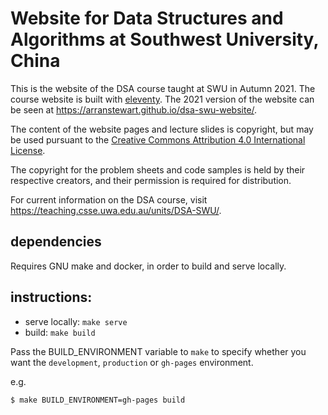 
# Website for Data Structures and Algorithms at Southwest University, China

This is the website of the DSA course taught at SWU in Autumn 2021.
The course website is built with [eleventy][eleventy].
The 2021 version of the website can be seen at <https://arranstewart.github.io/dsa-swu-website/>.

The content of the website pages and lecture slides is copyright, but may be used pursuant to the
<a rel='license' href='https://creativecommons.org/licenses/by/4.0/' >Creative Commons Attribution 4.0 International License</a>.

The copyright for the problem sheets and code samples is held by their respective creators,
and their permission is required for distribution.

For current information on the DSA course, visit
<https://teaching.csse.uwa.edu.au/units/DSA-SWU/>.


[eleventy]: https://www.11ty.dev

## dependencies

Requires GNU make and docker, in order to build and serve locally.


## instructions:

- serve locally: `make serve`
- build: `make build`

Pass the BUILD_ENVIRONMENT variable to `make` to specify whether
you want the `development`, `production` or `gh-pages` environment.

e.g.

```
$ make BUILD_ENVIRONMENT=gh-pages build
```

